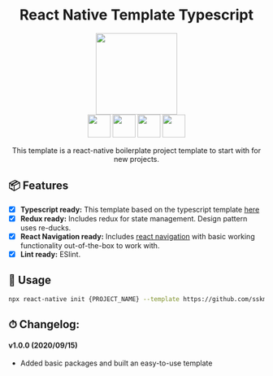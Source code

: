 <h1 align="center">React Native Template Typescript</h1>

<p align="center">
  <a href="https://reactnative.dev/"><img src="https://user-images.githubusercontent.com/16918590/93020342-69ec5c80-f617-11ea-8b1a-d39b1f43ffde.png" width="160px;" /></a>
  <br>
  <a href="https://www.typescriptlang.org/"><img src="https://user-images.githubusercontent.com/16918590/93020370-9607dd80-f617-11ea-87ec-e43bcbd60db0.png" height="45px;" /></a>
  <a href="https://styled-components.com/"><img src="https://user-images.githubusercontent.com/16918590/93020424-ea12c200-f617-11ea-879f-b6257e5d66b2.png" height="45px;" /></a>
  <a href="https://redux.js.org/"><img src="https://user-images.githubusercontent.com/16918590/93162614-15003180-f750-11ea-8fa0-1ef894aa5fb2.png" height="45px;" /></a>
  <a href="https://reactnavigation.org/"><img src="https://user-images.githubusercontent.com/16918590/93020520-7f15bb00-f618-11ea-8b62-9e300e5f4e3f.png" height="45px;" /></a>
  <!-- <a href=""><img src="http://~.png" height="45px;" /></a> -->
</p>

<p style="text-align: center">
This template is a react-native boilerplate project template to start with for new projects.
</p>

## 📦 Features

* [x] **Typescript ready:** This template based on the typescript template [here](https://github.com/react-native-community/react-native-template-typescript)
* [x] **Redux ready:** Includes redux for state management. Design pattern uses re-ducks.
* [x]  **React Navigation ready:** Includes [react navigation](https://reactnavigation.org/) with basic working functionality out-of-the-box to work with.
* [x]  **Lint ready:** ESlint.

## 💬 Usage

```bash
npx react-native init {PROJECT_NAME} --template https://github.com/sskmy1024y/react-native-template-typescript.git
```

## ⏱ Changelog:

#### v1.0.0 (2020/09/15)

* Added basic packages and built an easy-to-use template
